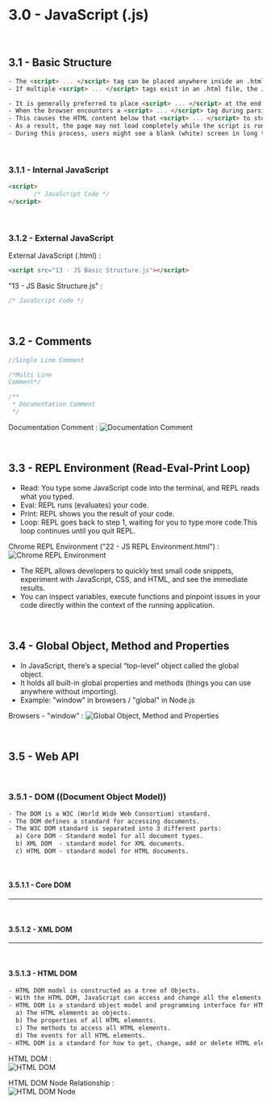 # 3.0 - JavaScript (.js)

<br />

## 3.1 - Basic Structure
```html
- The <script> ... </script> tag can be placed anywhere inside an .html file.
- If multiple <script> ... </script> tags exist in an .html file, the JavaScript inside the ones at the top will be executed first.

- It is generally preferred to place <script> ... </script> at the end of the <body> ... </body> section since HTML is executed from top to bottom.
- When the browser encounters a <script> ... </script> tag during parsing, it will pause and execute the JavaScript code inside it first.
- This causes the HTML content below that <script> ... </script> to stop rendering until the script has finished executing.
- As a result, the page may not load completely while the script is running.
- During this process, users might see a blank (white) screen in long time until the script has finished.
```

<br />

### 3.1.1 - Internal JavaScript

```html
<script>
       /* JavaScript Code */
</script>
```

<br />

### 3.1.2 - External JavaScript

External JavaScript (.html) :
```html
<script src="13 - JS Basic Structure.js"></script>
```

"13 - JS Basic Structure.js" :
```js
/* JavaScript Code */
```

<br />

## 3.2 - Comments

```js
//Single Line Comment

/*Multi Line 
Comment*/

/**
 * Documentation Comment
 */
```

Documentation Comment :
![Documentation Comment](https://github.com/njwongzhe/njwongzhe/blob/main/Web%20Programming/28%20-%20JS%20Documentation%20Comment.png)

<br />

## 3.3 - REPL Environment (Read-Eval-Print Loop)
- Read: You type some JavaScript code into the terminal, and REPL reads what you typed.
- Eval: REPL runs (evaluates) your code.
- Print: REPL shows you the result of your code.
- Loop: REPL goes back to step 1, waiting for you to type more code.This loop continues until you quit REPL.

Chrome REPL Environment ("22 - JS REPL Environment.html") :
![Chrome REPL Environment](https://github.com/njwongzhe/njwongzhe/blob/main/Web%20Programming/22%20-%20JS%20REPL%20Environment.png)

- The REPL allows developers to quickly test small code snippets, experiment with JavaScript, CSS, and HTML, and see the immediate results.
- You can inspect variables, execute functions and pinpoint issues in your code directly within the context of the running application.

<br />

## 3.4 - Global Object, Method and Properties
- In JavaScript, there’s a special “top-level” object called the global object.
- It holds all built-in global properties and methods (things you can use anywhere without importing).
- Example: "window" in browsers / "global" in Node.js

Browsers - "window" :
![Global Object, Method and Properties](https://github.com/njwongzhe/njwongzhe/blob/main/Web%20Programming/32%20-%20JS%20Global%20Methods%20and%20Properties.png)

<br />

## 3.5 - Web API

<br />

### 3.5.1 - DOM ((Document Object Model))
```txt
- The DOM is a W3C (World Wide Web Consortium) standard.
- The DOM defines a standard for accessing documents.
- The W3C DOM standard is separated into 3 different parts:
  a) Core DOM - Standard model for all document types.
  b) XML DOM  - standard model for XML documents.
  c) HTML DOM - standard model for HTML documents.
```

<br />

#### 3.5.1.1 - Core DOM
---

<br />

#### 3.5.1.2 - XML DOM
---

<br />

#### 3.5.1.3 - HTML DOM
```txt
- HTML DOM model is constructed as a tree of Objects.
- With the HTML DOM, JavaScript can access and change all the elements of an HTML document.
- HTML DOM is a standard object model and programming interface for HTML. It defines:
  a) The HTML elements as objects.
  b) The properties of all HTML elements.
  c) The methods to access all HTML elements.
  d) The events for all HTML elements.
- HTML DOM is a standard for how to get, change, add or delete HTML elements.
```

HTML DOM :
<br />
![HTML DOM](https://github.com/njwongzhe/njwongzhe/blob/main/Web%20Programming/51%20-%20JS%20HTML%20DOM.png)

HTML DOM Node Relationship :
<br />
![HTML DOM Node](https://github.com/njwongzhe/njwongzhe/blob/main/Web%20Programming/53%20-%20JS%20HTML%20DOM%20Get%20Node.png)

